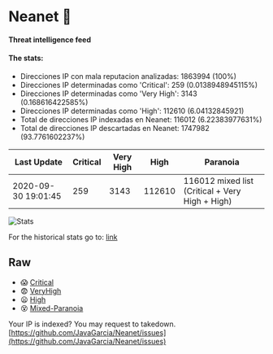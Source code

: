 # Neanet :hocho:
#### Threat intelligence feed
#### The stats:

- Direcciones IP con mala reputacion analizadas: 1863994 (100%)
- Direcciones IP determinadas como 'Critical':  259 (0.0138948945115%)
- Direcciones IP determinadas como 'Very High':  3143 (0.168616422585%)
- Direcciones IP determinadas como 'High':  112610 (6.04132845921)
- Total de direcciones IP indexadas en Neanet:  116012 (6.22383977631%)
- Total de direcciones IP descartadas en Neanet:  1747982 (93.7761602237%)

| Last Update | Critical | Very High | High | Paranoia |
| --- | --- | --- | --- | --- |
| 2020-09-30 19:01:45 | 259 | 3143 | 112610 | 116012 mixed list (Critical + Very High + High)|

![Stats](https://docs.google.com/spreadsheets/d/e/2PACX-1vSnaNMIXVabIpDJjufMlzH7poXnshF3mgd8Is1g9ytUEzVsP5my4Trn8f-xkoLLQ38xpL3HtmUexLo6/pubchart?oid=501124687&format=image)

For the historical stats go to: [link](/stats.csv)
## Raw
- :scream: [Critical](https://raw.githubusercontent.com/JavaGarcia/Neanet/master/blacklists/neanet_critical.txt)
- :fearful: [VeryHigh](https://raw.githubusercontent.com/JavaGarcia/Neanet/master/blacklists/neanet_veryHigh.txtt)
- :frowning: [High](https://raw.githubusercontent.com/JavaGarcia/Neanet/master/blacklists/neanet_high.txt)
- :dizzy_face: [Mixed-Paranoia](https://raw.githubusercontent.com/JavaGarcia/Neanet/master/blacklists/neanet_all.txt)


Your IP is indexed? You may request to takedown. [https://github.com/JavaGarcia/Neanet/issues](https://github.com/JavaGarcia/Neanet/issues)





































































































































































































































































































































































































































































































































































































































































































































































































































































































































































































































































































































































